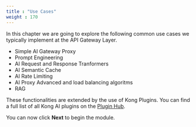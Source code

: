 ```yaml
---
title : "Use Cases"
weight : 170
---
```


In this chapter we are going to explore the following common use cases we typically implement at the API Gateway Layer. 

* Simple AI Gateway Proxy
* Prompt Engineering
* AI Request and Response Tranformers
* AI Semantic Cache
* AI Rate Limiting
* AI Proxy Advanced and load balancing algoritms
* RAG


These functionalities are extended by the use of Kong Plugins. You can find a full list of all Kong AI plugins on the [Plugin Hub](https://docs.konghq.com/hub/?category=ai).

You can now click **Next** to begin the module.